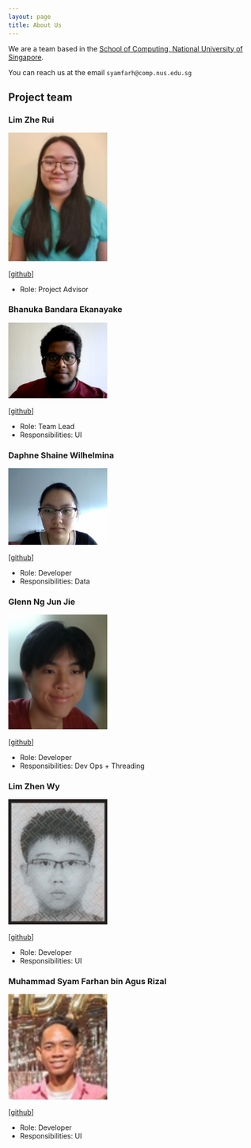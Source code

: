 ```yaml
---
layout: page
title: About Us
---
```


We are a team based in the [School of Computing, National University of Singapore](http://www.comp.nus.edu.sg).

You can reach us at the email `syamfarh@comp.nus.edu.sg`

## Project team

### Lim Zhe Rui

<img src="images/zherui.png" width="200px">

[[github](https://github.com/johndoe)]

* Role: Project Advisor

### Bhanuka Bandara Ekanayake

<img src="images/bhnuka.png" width="200px">

[[github](http://github.com/bhnuka)]

* Role: Team Lead
* Responsibilities: UI

### Daphne Shaine Wilhelmina

<img src="images/daphne.png" width="200px">

[[github](http://github.com/Daphne789)]

* Role: Developer
* Responsibilities: Data

### Glenn Ng Jun Jie

<img src="images/glenngnng.png" width="200px">

[[github](http://github.com/glenngnng)]

* Role: Developer
* Responsibilities: Dev Ops + Threading

### Lim Zhen Wy

<img src="images/limzhenwy.png" width="200px">

[[github](http://github.com/limzhenwy)]

* Role: Developer
* Responsibilities: UI

### Muhammad Syam Farhan bin Agus Rizal

<img src="images/syamfarh.png" width="200px">

[[github](http://github.com/syamfarh)]

* Role: Developer
* Responsibilities: UI
